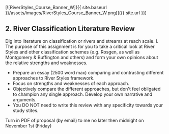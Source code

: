 [![RiverStyles_Course_Banner_W]({{ site.baseurl }}/assets/images/RiverStyles_Course_Banner_W.png)]({{ site.url }})



## 2. River Classification Literature Review

Dig into literature on classification or rivers and streams at reach scale. I. The purpose of this assignment is for you to take a critical look at River Styles and other classification schemes (e.g. Rosgen, as well as Montgomery & Buffington and others) and form your own opinions about the relative strengths and weaknesses.

- Prepare an essay (2500 word max) comparing and contrasting different approaches to River Styles framework. 
- Focus on strengths and weaknesses of each approach.
- Objectively compare the different approaches, but don't feel obligated to champion any single approach. Develop your own narrative and arguments. 
- You DO NOT need to write this review with any specificity towards your study stites.

Turn in PDF of proposal (by email) to me no  later then midnight on November 1st (Friday)